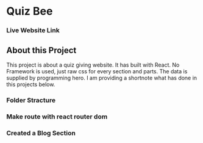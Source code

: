 # Quiz Bee

### Live Website Link


## About this Project

This project is about a quiz giving website. It has built with React. No Framework is used, just raw css for every section and parts. The data is supplied by programming hero. I am providing a shortnote what has done in this projects below.

### Folder Stracture
### Make route with react router dom
### Created a Blog Section


